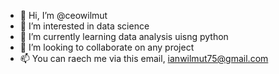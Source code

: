 - 👋 Hi, I’m @ceowilmut
- 👀 I’m interested in data science
- 🌱 I’m currently learning data analysis uisng python
- 💞️ I’m looking to collaborate on any project
- 📫 You can raech me via this email, ianwilmut75@gmail.com

<!---
ceowilmut/ceowilmut is a ✨ special ✨ repository because its `README.md` (this file) appears on your GitHub profile.
You can click the Preview link to take a look at your changes.
--->
